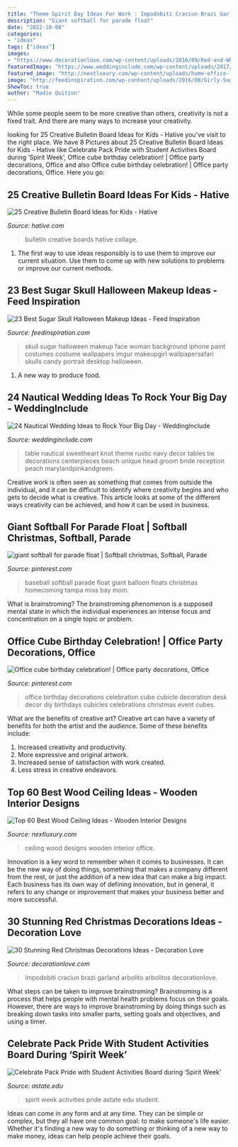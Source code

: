 ```yaml
---
title: "Theme Spirit Day Ideas For Work : Impodobiti Craciun Brazi Garland Arbolito Arbolitos Decorationlove"
description: "Giant softball for parade float"
date: "2022-10-08"
categories:
- "ideas"
tags: ["ideas"]
images:
- "https://www.decorationlove.com/wp-content/uploads/2016/09/Red-and-White-Christmas-Tree-2016.jpg"
featuredImage: "https://www.weddinginclude.com/wp-content/uploads/2017/08/Love-the-knot-decorating-the-sweetheart-table.jpg"
featured_image: "http://nextluxury.com/wp-content/uploads/home-office-library-wood-ceiling-ideas.jpg"
image: "http://feedinspiration.com/wp-content/uploads/2016/08/Girly-Sugar-Skull-Halloween-Makeup.jpg"
ShowToc: true
author: "Madie Quitzon"
---
```



While some people seem to be more creative than others, creativity is not a fixed trait. And there are many ways to increase your creativity.

	

		
looking for 25 Creative Bulletin Board Ideas for Kids - Hative you've visit to the right place. We have 8 Pictures about 25 Creative Bulletin Board Ideas for Kids - Hative like Celebrate Pack Pride with Student Activities Board during ‘Spirit Week’, Office cube birthday celebration! | Office party decorations, Office and also Office cube birthday celebration! | Office party decorations, Office. Here you go:
		
    
## 25 Creative Bulletin Board Ideas For Kids - Hative

<img loading=lazy src="https://hative.com/wp-content/uploads/2014/06/bulletin-board-ideas-collage.jpg" onerror="this.onerror=null;this.src='https://tse4.mm.bing.net/th?id=OIP.ye0d3kTLx052ofL8Z0Hz1AHaGL&amp;pid=15.1';" alt="25 Creative Bulletin Board Ideas for Kids - Hative">

_Source: hative.com_

>bulletin creative boards hative collage. 

	

1. The first way to use ideas responsibly is to use them to improve our current situation. Use them to come up with new solutions to problems or improve our current methods. 

    
## 23 Best Sugar Skull Halloween Makeup Ideas - Feed Inspiration

<img loading=lazy src="http://feedinspiration.com/wp-content/uploads/2016/08/Girly-Sugar-Skull-Halloween-Makeup.jpg" onerror="this.onerror=null;this.src='https://tse3.mm.bing.net/th?id=OIP.lHCLEVgfCew7GTpBBcsJ9AHaLH&amp;pid=15.1';" alt="23 Best Sugar Skull Halloween Makeup Ideas - Feed Inspiration">

_Source: feedinspiration.com_

>skull sugar halloween makeup face woman background iphone paint costumes costume wallpapers imgur makeupgirl wallpapersafari skulls candy portrait desktop helloween. 

	

1. A new way to produce food.

    
## 24 Nautical Wedding Ideas To Rock Your Big Day - WeddingInclude

<img loading=lazy src="https://www.weddinginclude.com/wp-content/uploads/2017/08/Love-the-knot-decorating-the-sweetheart-table.jpg" onerror="this.onerror=null;this.src='https://tse3.mm.bing.net/th?id=OIP.xyAHG9TLFlvYU30T6qGzbwAAAA&amp;pid=15.1';" alt="24 Nautical Wedding Ideas to Rock Your Big Day - WeddingInclude">

_Source: weddinginclude.com_

>table nautical sweetheart knot theme rustic navy decor tables tie decorations centerpieces beach unique head groom bride reception peach marylandpinkandgreen. 

	

Creative work is often seen as something that comes from outside the individual, and it can be difficult to identify where creativity begins and who gets to decide what is creative. This article looks at some of the different ways creativity can be achieved, and how it can be used in business.

    
## Giant Softball For Parade Float | Softball Christmas, Softball, Parade

<img loading=lazy src="https://i.pinimg.com/736x/a6/1e/b0/a61eb01aa364c71d0637930959592805.jpg" onerror="this.onerror=null;this.src='https://tse3.mm.bing.net/th?id=OIP.zoT2DgPYfH2SzkPfovQzkwHaFi&amp;pid=15.1';" alt="giant softball for parade float | Softball christmas, Softball, Parade">

_Source: pinterest.com_

>baseball softball parade float giant balloon floats christmas homecoming tampa miss bay mom. 

	

What is brainstroming?
The brainstroming phenomenon is a supposed mental state in which the individual experiences an intense focus and concentration on a single topic or problem.

    
## Office Cube Birthday Celebration! | Office Party Decorations, Office

<img loading=lazy src="https://i.pinimg.com/736x/d8/95/8d/d8958df5bda0b7f54df93ac9f5b81cac--office-decorations-birthday-decorations.jpg" onerror="this.onerror=null;this.src='https://tse4.mm.bing.net/th?id=OIP.vgAW-erzoFTGxHaUI_veTgHaJ3&amp;pid=15.1';" alt="Office cube birthday celebration! | Office party decorations, Office">

_Source: pinterest.com_

>office birthday decorations celebration cube cubicle decoration desk decor diy birthdays cubicles celebrations christmas event cubes. 

	

What are the benefits of creative art?
Creative art can have a variety of benefits for both the artist and the audience. Some of these benefits include: 
1. Increased creativity and productivity.
2. More expressive and original artwork.
3. Increased sense of satisfaction with work created. 
4. Less stress in creative endeavors.

    
## Top 60 Best Wood Ceiling Ideas - Wooden Interior Designs

<img loading=lazy src="http://nextluxury.com/wp-content/uploads/home-office-library-wood-ceiling-ideas.jpg" onerror="this.onerror=null;this.src='https://tse3.mm.bing.net/th?id=OIP.Px_Ck7LDIcvvhcfnZ2jpFQAAAA&amp;pid=15.1';" alt="Top 60 Best Wood Ceiling Ideas - Wooden Interior Designs">

_Source: nextluxury.com_

>ceiling wood designs wooden interior office. 

	

Innovation is a key word to remember when it comes to businesses. It can be the new way of doing things, something that makes a company different from the rest, or just the addition of a new idea that can make a big impact. Each business has its own way of defining innovation, but in general, it refers to any change or improvement that makes your business better and more successful.

    
## 30 Stunning Red Christmas Decorations Ideas - Decoration Love

<img loading=lazy src="https://www.decorationlove.com/wp-content/uploads/2016/09/Red-and-White-Christmas-Tree-2016.jpg" onerror="this.onerror=null;this.src='https://tse2.mm.bing.net/th?id=OIP.BvZGNrmlbt3lWJWNqRI9wwHaJ3&amp;pid=15.1';" alt="30 Stunning Red Christmas Decorations Ideas - Decoration Love">

_Source: decorationlove.com_

>impodobiti craciun brazi garland arbolito arbolitos decorationlove. 

	

What steps can be taken to improve brainstroming?
Brainstroming is a process that helps people with mental health problems focus on their goals. However, there are ways to improve brainstroming by doing things such as breaking down tasks into smaller parts, setting goals and objectives, and using a timer.

    
## Celebrate Pack Pride With Student Activities Board During ‘Spirit Week’

<img loading=lazy src="http://www.astate.edu/dotAsset/b30a178a-d2aa-4150-9cbe-b362fa614f0f" onerror="this.onerror=null;this.src='https://tse1.mm.bing.net/th?id=OIP.XZFzvvabe5Zp2NDOrtSglQHaLD&amp;pid=15.1';" alt="Celebrate Pack Pride with Student Activities Board during ‘Spirit Week’">

_Source: astate.edu_

>spirit week activities pride astate edu student. 

	

Ideas can come in any form and at any time. They can be simple or complex, but they all have one common goal: to make someone's life easier. Whether it's finding a new way to do something or thinking of a new way to make money, ideas can help people achieve their goals.

